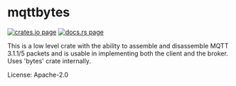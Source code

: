 # mqttbytes

[![crates.io page](https://img.shields.io/crates/v/mqttbytes.svg)](https://crates.io/crates/mqttbytes)
[![docs.rs page](https://docs.rs/mqttbytes/badge.svg)](https://docs.rs/mqttbytes)

This is a low level crate with the ability to assemble and disassemble MQTT 3.1.1/5
packets and is usable in implementing both the client and the broker. Uses 'bytes' crate internally.

License: Apache-2.0
